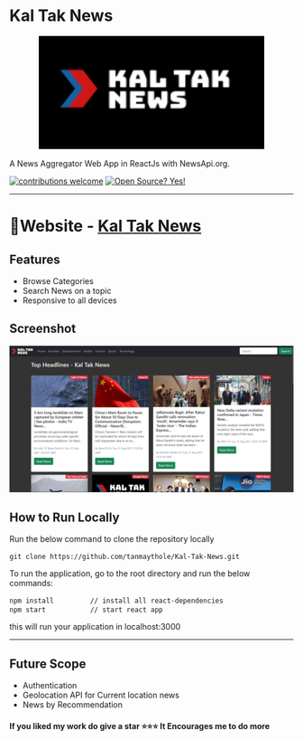 # Kal Tak News
<p align="center">
<img src="https://raw.githubusercontent.com/tanmaythole/Kal-Tak-News/master/public/banner.png" width="400" height="200">
</p>


A News Aggregator Web App in ReactJs with NewsApi.org. 

[![contributions welcome](https://img.shields.io/badge/contributions-welcome-brightgreen.svg?style=flat)](https://github.com/tanmaythole/Kal-Tak-News/issues)  [![Open Source? Yes!](https://badgen.net/badge/Open%20Source%20%3F/Yes%21/blue?icon=github)](https://github.com/tanmaythole/Kal-Tak-News)

---

# 🚀Website - [Kal Tak News](https://kal-tak-news.vercel.app)

## Features

- Browse Categories
- Search News on a topic
- Responsive to all devices

## Screenshot

<p align="center">
<img src="https://raw.githubusercontent.com/tanmaythole/Kal-Tak-News/master/public/Screenshot.png">
</p>

## How to Run Locally
Run the below command to clone the repository locally
```
git clone https://github.com/tanmaythole/Kal-Tak-News.git
```

To run the application, go to the root directory and run the below commands:
```
npm install         // install all react-dependencies
npm start           // start react app
```
this will run your application in localhost:3000

---
## Future Scope
- Authentication
- Geolocation API for Current location news
- News by Recommendation 

#### If you liked my work do give a star ⭐⭐⭐ It Encourages me to do more
